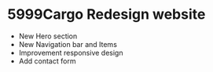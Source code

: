 # 5999Cargo Redesign website

- New Hero section
- New Navigation bar and Items
- Improvement responsive design
- Add contact form
 